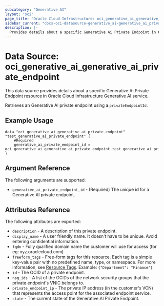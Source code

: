 ```yaml
---
subcategory: "Generative AI"
layout: "oci"
page_title: "Oracle Cloud Infrastructure: oci_generative_ai_generative_ai_private_endpoint"
sidebar_current: "docs-oci-datasource-generative_ai-generative_ai_private_endpoint"
description: |-
  Provides details about a specific Generative Ai Private Endpoint in Oracle Cloud Infrastructure Generative AI service
---
```


# Data Source: oci_generative_ai_generative_ai_private_endpoint
This data source provides details about a specific Generative Ai Private Endpoint resource in Oracle Cloud Infrastructure Generative AI service.

Retrieves an Generative AI private endpoint using a `privateEndpointId`.


## Example Usage

```hcl
data "oci_generative_ai_generative_ai_private_endpoint" "test_generative_ai_private_endpoint" {
	#Required
	generative_ai_private_endpoint_id = oci_generative_ai_generative_ai_private_endpoint.test_generative_ai_private_endpoint.id
}
```

## Argument Reference

The following arguments are supported:

* `generative_ai_private_endpoint_id` - (Required) The unique id for a Generative AI private endpoint. 


## Attributes Reference

The following attributes are exported:

* `description` - A description of this private endpoint. 
* `display_name` - A user friendly name. It doesn't have to be unique. Avoid entering confidential information. 
* `fqdn` - Fully qualified domain name the customer will use for access (for eg: xyz.oraclecloud.com) 
* `freeform_tags` - Free-form tags for this resource. Each tag is a simple key-value pair with no predefined name, type, or namespace. For more information, see [Resource Tags](https://docs.cloud.oracle.com/iaas/Content/General/Concepts/resourcetags.htm).  Example: `{"Department": "Finance"}` 
* `id` - The OCID of a private endpoint. 
* `nsg_ids` - A list of the OCIDs of the network security groups that the private endpoint's VNIC belongs to. 
* `private_endpoint_ip` - The private IP address (in the customer's VCN) that represents the access point for the associated endpoint service. 
* `state` - The current state of the Generative AI Private Endpoint. 

